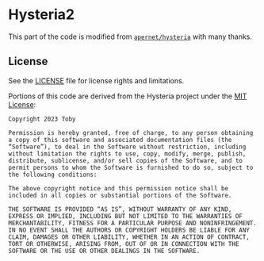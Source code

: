 # Hysteria2

This part of the code is modified from [`apernet/hysteria`](https://github.com/apernet/hysteria/) with many thanks.

## License

See the [LICENSE](/LICENSE) file for license rights and limitations.

Portions of this code are derived from the Hysteria project under the [MIT License](https://github.com/apernet/hysteria/blob/52c8f82c2ba3172660152b3d6918797dd49eff13/LICENSE.md):

    Copyright 2023 Toby

    Permission is hereby granted, free of charge, to any person obtaining a copy of this software and associated documentation files (the “Software”), to deal in the Software without restriction, including without limitation the rights to use, copy, modify, merge, publish, distribute, sublicense, and/or sell copies of the Software, and to permit persons to whom the Software is furnished to do so, subject to the following conditions:

    The above copyright notice and this permission notice shall be included in all copies or substantial portions of the Software.

    THE SOFTWARE IS PROVIDED “AS IS”, WITHOUT WARRANTY OF ANY KIND, EXPRESS OR IMPLIED, INCLUDING BUT NOT LIMITED TO THE WARRANTIES OF MERCHANTABILITY, FITNESS FOR A PARTICULAR PURPOSE AND NONINFRINGEMENT. IN NO EVENT SHALL THE AUTHORS OR COPYRIGHT HOLDERS BE LIABLE FOR ANY CLAIM, DAMAGES OR OTHER LIABILITY, WHETHER IN AN ACTION OF CONTRACT, TORT OR OTHERWISE, ARISING FROM, OUT OF OR IN CONNECTION WITH THE SOFTWARE OR THE USE OR OTHER DEALINGS IN THE SOFTWARE.
